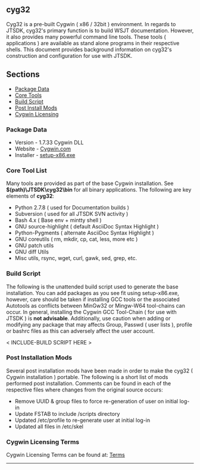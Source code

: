 cyg32
---

Cyg32 is a pre-built Cygwin ( x86 / 32bit ) environment. In regards to JTSDK, cyg32's primary function is to build WSJT documentation. However, it also provides many powerful command line tools. These tools ( applications ) are available as stand alone programs in their respective shells. This document provides background information on cyg32's construction and configuration for use with JTSDK.

## Sections
* [Package Data](#package-information)
* [Core Tools](#tool-list)
* [Build Script](#build-script)
* [Post Install Mods](#post-install)
* [Cygwin Licensing](#cyg-license)

### Package Data<a id="package-information"></a>
* Version - 1.7.33 Cygwin DLL
* Website - [Cygwin.com](https://www.cygwin.com/)
* Installer - [setup-x86.exe](http://cygwin.com/setup-x86.exe)

### Core Tool List <a id="tool-list"></a>
Many tools are provided as part of the base Cygwin installation. See **$(path)\JTSDK\cyg32\bin** for all binary applications.  The following are key elements of **cyg32**:

* Python 2.7.8 ( used for Documentation builds )
* Subversion ( used for all JTSDK SVN activity )
* Bash 4.x ( Base env + mintty shell )
* GNU source-highlight ( default AsciiDoc Syntax Highlight )
* Python-Pygments ( alternate AsciiDoc Syntax Highlight )
* GNU coreutils ( rm, mkdir, cp, cat, less, more etc )
* GNU patch utils
* GNU diff Utils
* Misc utils, rsync, wget, curl, gawk, sed, grep, etc.

### Build Script <a id="build-script"></a>
The following is the unattended build script used to generate the base installation. You can add packages as you see fit using setup-x86.exe, however, care should be taken if installing GCC tools or the associated Autotools as conflicts between MinGw32 or Mingw-W64 tool-chains can occur. In general, installing the Cygwin GCC Tool-Chain ( for use with JTSDK ) is **not advisable**. Additionally, use caution when adding or modifying any package that may affects Group, Passwd ( user lists ), profile or bashrc files as this can adversely affect the user account. 

<  INCLUDE-BUILD SCRIPT HERE  >

### Post Installation Mods<a id="post-install"></a>
Several post installation mods have been made in order to make the cyg32 ( Cygwin installation ) portable. The following is a short list of mods performed post installation. Comments can be found in each of the respective files where changes from the original source occurs:

* Remove UUID & group files to force re-generation of user on initial log-in
* Update FSTAB to include /scripts directory
* Updated /etc/profile to re-generate user at initial log-in
* Updated all files in /etc/skel


### Cygwin Licensing Terms<a id="cyg-license"></a>
Cygwin Licensing Terms can be found at: [Terms](http://cygwin.com/licensing.html)

---
